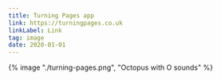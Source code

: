 ```yaml
---
title: Turning Pages app
link: https://turningpages.co.uk
linkLabel: Link
tag: image
date: 2020-01-01
---
```


{% image "./turning-pages.png", "Octopus with O sounds" %}

